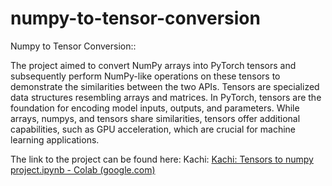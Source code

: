 # numpy-to-tensor-conversion
Numpy to Tensor Conversion:: 

The project aimed to convert NumPy arrays into PyTorch tensors and subsequently perform NumPy-like operations on these tensors to demonstrate the similarities between the two APIs. Tensors are specialized data structures resembling arrays and matrices. In PyTorch, tensors are the foundation for encoding model inputs, outputs, and parameters. While arrays, numpys, and tensors share similarities, tensors offer additional capabilities, such as GPU acceleration, which are crucial for machine learning applications. 

The link to the project can be found here: Kachi: <a href='https://colab.research.google.com/drive/1MNEezL0mh5XANvinUGBuv4l_TAbQ034_' > Kachi: Tensors to numpy project.ipynb - Colab (google.com) </a>
